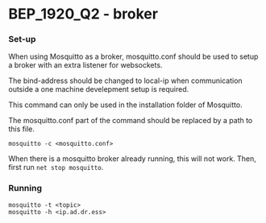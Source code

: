 # BEP_1920_Q2 - broker


### Set-up
When using Mosquitto as a broker, mosquitto.conf should be used to setup a broker with an extra listener for websockets.
 
The bind-address should be changed to local-ip when communication outside a one machine develepment setup is required. 

This command can only be used in the installation folder of Mosquitto. 

The mosquitto.conf part of the command should be replaced by a path to this file.


```
mosquitto -c <mosquitto.conf>
```

When there is a mosquitto broker already running, this will not work. Then, first run `net stop mosquitto`.

### Running
```
mosquitto -t <topic>
mosquitto -h <ip.ad.dr.ess>
```